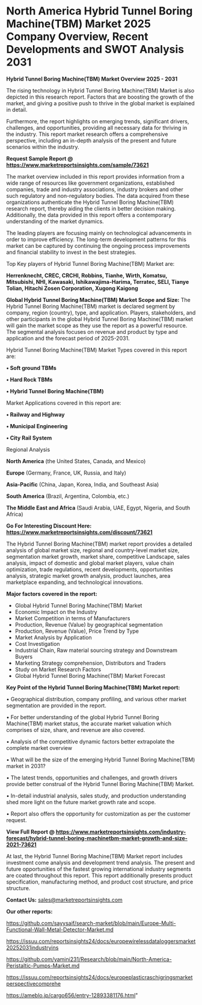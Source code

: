 # North America Hybrid Tunnel Boring Machine(TBM) Market 2025 Company Overview, Recent Developments and SWOT Analysis 2031

<Strong> Hybrid Tunnel Boring Machine(TBM) Market Overview 2025 - 2031</strong>

The rising technology in Hybrid Tunnel Boring Machine(TBM) Market is also depicted in this research report. Factors that are boosting the growth of the market, and giving a positive push to thrive in the global market is explained in detail.

Furthermore, the report highlights on emerging trends, significant drivers, challenges, and opportunities, providing all necessary data for thriving in the industry. This report market research offers a comprehensive perspective, including an in-depth analysis of the present and future scenarios within the industry.

<strong>Request Sample Report @ <a href=https://www.marketreportsinsights.com/sample/73621>https://www.marketreportsinsights.com/sample/73621</a></strong>

The market overview included in this report provides information from a wide range of resources like government organizations, established companies, trade and industry associations, industry brokers and other such regulatory and non-regulatory bodies. The data acquired from these organizations authenticate the Hybrid Tunnel Boring Machine(TBM) research report, thereby aiding the clients in better decision making. Additionally, the data provided in this report offers a contemporary understanding of the market dynamics.

The leading players are focusing mainly on technological advancements in order to improve efficiency. The long-term development patterns for this market can be captured by continuing the ongoing process improvements and financial stability to invest in the best strategies.

Top Key players of Hybrid Tunnel Boring Machine(TBM) Market are:

<strong>Herrenknecht, CREC, CRCHI, Robbins, Tianhe, Wirth, Komatsu, Mitsubishi, NHI, Kawasaki, Ishikawajima-Harima, Terratec, SELI, Tianye Tolian, Hitachi Zosen Corporation, Xugong Kaigong</strong>

<strong><b>Global Hybrid Tunnel Boring Machine(TBM) Market Scope and Size:</b></strong>
The Hybrid Tunnel Boring Machine(TBM) market is declared segment by company, region (country), type, and application. Players, stakeholders, and other participants in the global Hybrid Tunnel Boring Machine(TBM) market will gain the market scope as they use the report as a powerful resource. The segmental analysis focuses on revenue and product by type and application and the forecast period of 2025-2031.

Hybrid Tunnel Boring Machine(TBM) Market Types covered in this report are:

<strong>• Soft ground TBMs

• Hard Rock TBMs

• Hybrid Tunnel Boring Machine(TBM)</strong>

Market Applications covered in this report are:

<strong>• Railway and Highway

• Municipal Engineering

• City Rail System</strong> 

Regional Analysis

<strong>North America</strong> (the United States, Canada, and Mexico)

<strong>Europe</strong> (Germany, France, UK, Russia, and Italy)

<strong>Asia-Pacific</strong> (China, Japan, Korea, India, and Southeast Asia)

<strong>South America</strong> (Brazil, Argentina, Colombia, etc.)

<strong>The Middle East and Africa</strong> (Saudi Arabia, UAE, Egypt, Nigeria, and South Africa)

<strong>Go For Interesting Discount Here: <a href=https://www.marketreportsinsights.com/discount/73621>https://www.marketreportsinsights.com/discount/73621</a></strong>

The Hybrid Tunnel Boring Machine(TBM) market report provides a detailed analysis of global market size, regional and country-level market size, segmentation market growth, market share, competitive Landscape, sales analysis, impact of domestic and global market players, value chain optimization, trade regulations, recent developments, opportunities analysis, strategic market growth analysis, product launches, area marketplace expanding, and technological innovations.

<strong><b>Major factors covered in the report:</b></strong>
<ul>
  <li>Global Hybrid Tunnel Boring Machine(TBM) Market </li>
  <li>Economic Impact on the Industry</li>
  <li>Market Competition in terms of Manufacturers</li>
  <li>Production, Revenue (Value) by geographical segmentation</li>
  <li>Production, Revenue (Value), Price Trend by Type</li>
  <li>Market Analysis by Application</li>
  <li>Cost Investigation</li>
  <li>Industrial Chain, Raw material sourcing strategy and Downstream Buyers</li>
  <li>Marketing Strategy comprehension, Distributors and Traders</li>
  <li>Study on Market Research Factors</li>
  <li>Global Hybrid Tunnel Boring Machine(TBM) Market Forecast</li>
</ul>

<strong><b>Key Point of the Hybrid Tunnel Boring Machine(TBM) Market report:</b></strong>

• Geographical distribution, company profiling, and various other market segmentation are provided in the report.

• For better understanding of the global Hybrid Tunnel Boring Machine(TBM) market status, the accurate market valuation which comprises of size, share, and revenue are also covered.

• Analysis of the competitive dynamic factors better extrapolate the complete market overview

• What will be the size of the emerging Hybrid Tunnel Boring Machine(TBM) market in 2031?

• The latest trends, opportunities and challenges, and growth drivers provide better construal of the Hybrid Tunnel Boring Machine(TBM) Market.

• In-detail industrial analysis, sales study, and production understanding shed more light on the future market growth rate and scope.

• Report also offers the opportunity for customization as per the customer request.

<strong><b>View Full Report @ <a href=https://www.marketreportsinsights.com/industry-forecast/hybrid-tunnel-boring-machinetbm-market-growth-and-size-2021-73621>https://www.marketreportsinsights.com/industry-forecast/hybrid-tunnel-boring-machinetbm-market-growth-and-size-2021-73621</a></b></strong>


At last, the Hybrid Tunnel Boring Machine(TBM) Market report includes investment come analysis and development trend analysis. The present and future opportunities of the fastest growing international industry segments are coated throughout this report. This report additionally presents product specification, manufacturing method, and product cost structure, and price structure.

<strong>Contact Us:</strong>
sales@marketreportsinsights.com

<strong>Our other reports:</strong>

<a href=https://github.com/sayysaif/search-market/blob/main/Europe-Multi-Functional-Wall-Metal-Detector-Market.md>https://github.com/sayysaif/search-market/blob/main/Europe-Multi-Functional-Wall-Metal-Detector-Market.md</a>

<a href=https://issuu.com/reportsinsights24/docs/europewirelessdataloggersmarket20252031industryins>https://issuu.com/reportsinsights24/docs/europewirelessdataloggersmarket20252031industryins</a>

<a href=https://github.com/yamini231/Research/blob/main/North-America-Peristaltic-Pumps-Market.md>https://github.com/yamini231/Research/blob/main/North-America-Peristaltic-Pumps-Market.md</a>

<a href=https://issuu.com/reportsinsights24/docs/europeplasticraschigringsmarketperspectivecomprehe>https://issuu.com/reportsinsights24/docs/europeplasticraschigringsmarketperspectivecomprehe</a>

<a href=https://ameblo.jp/cargo656/entry-12893381176.html>https://ameblo.jp/cargo656/entry-12893381176.html</a>"

